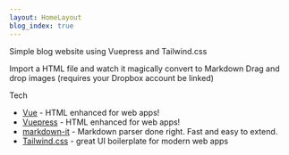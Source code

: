 ```yaml
---
layout: HomeLayout
blog_index: true
---
```


Simple blog website using Vuepress and Tailwind.css

Import a HTML file and watch it magically convert to Markdown
Drag and drop images (requires your Dropbox account be linked)

Tech

* [Vue] - HTML enhanced for web apps!
* [Vuepress] - HTML enhanced for web apps!
* [markdown-it] - Markdown parser done right. Fast and easy to extend.
* [Tailwind.css] - great UI boilerplate for modern web apps

[//]: # (These are reference links used in the body of this note and get stripped out when the markdown processor does its job. There is no need to format nicely because it shouldn't be seen. Thanks SO - http://stackoverflow.com/questions/4823468/store-comments-in-markdown-syntax)


   [Vue]: <https://vuejs.org>
   [Vuepress]: <https://vuepress.vuejs.org/>
   [markdown-it]: <https://github.com/markdown-it/markdown-it>
   [Tailwind.css]: <http://tailwindcss.com>